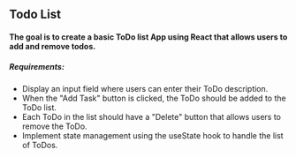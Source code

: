 ## Todo List

#### The goal is to create a basic ToDo list App using React that allows users to add and remove todos.

##### Requirements:
- Display an input field where users can enter their ToDo description.
- When the "Add Task" button is clicked, the ToDo should be added to the ToDo list.
- Each ToDo in the list should have a "Delete" button that allows users to remove the ToDo.
- Implement state management using the useState hook to handle the list of ToDos.
